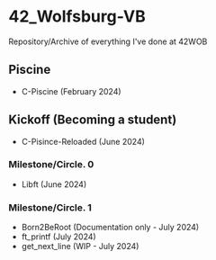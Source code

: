 # 42_Wolfsburg-VB

 Repository/Archive of everything I've done at 42WOB

## Piscine

- C-Piscine (February 2024)

## Kickoff (Becoming a student)

- C-Pisince-Reloaded (June 2024)

### Milestone/Circle. 0

- Libft (June 2024)

### Milestone/Circle. 1

- Born2BeRoot (Documentation only - July 2024)
- ft_printf (July 2024)
- get_next_line (WIP - July 2024)
